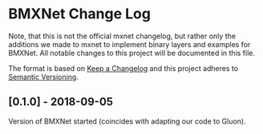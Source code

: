 # BMXNet Change Log
Note, that this is not the official mxnet changelog, but rather only the additions we made to mxnet to implement binary layers and examples for BMXNet.
All notable changes to this project will be documented in this file.

The format is based on [Keep a Changelog](http://keepachangelog.com/) 
and this project adheres to [Semantic Versioning](http://semver.org/).

## [0.1.0] - 2018-09-05

Version of BMXNet started (coincides with adapting our code to Gluon).

